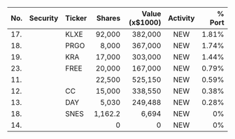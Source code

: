 No. | Security | Ticker | Shares | Value (x$1000) | Activity | % Port
|--- | --- | --- | ---:| ---:|:---:| ---:|
 17.||KLXE</a>|92,000|382,000|NEW|1.81%|<a href=rel="bookmark"></a>
18.||PRGO</a>|8,000|367,000|NEW|1.74%|<a href=rel="bookmark"></a>
19.||KRA</a>|17,000|303,000|NEW|1.44%|<a href=rel="bookmark"></a>
23.||FREE</a>|20,000|167,000|NEW|0.79%|<a href=rel="bookmark"></a>
11.|||22,500|525,150|NEW|0.59%|rel="bookmark"></a>
12.||CC</a>|15,000|338,550|NEW|0.38%|<a href=rel="bookmark"></a>
13.||DAY</a>|5,030|249,488|NEW|0.28%|<a href=rel="bookmark"></a>
18.||SNES</a>|1,162.2|6,694|NEW|0%|<a href=rel="bookmark"></a>
14.|||0|0|NEW|0%|rel="bookmark"></a>
